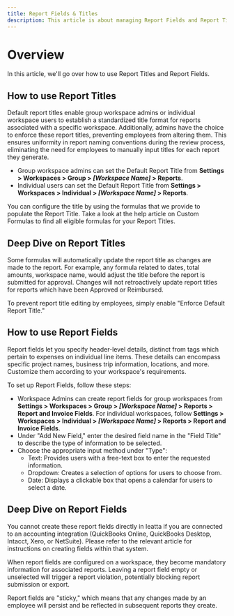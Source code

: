 ```yaml
---
title: Report Fields & Titles
description: This article is about managing Report Fields and Report Titles in Ieatta
---
```

# Overview

In this article, we'll go over how to use Report Titles and Report Fields.

## How to use Report Titles

Default report titles enable group workspace admins or individual workspace users to establish a standardized title format for reports associated with a specific workspace. Additionally, admins have the choice to enforce these report titles, preventing employees from altering them. This ensures uniformity in report naming conventions during the review process, eliminating the need for employees to manually input titles for each report they generate.

- Group workspace admins can set the Default Report Title from **Settings > Workspaces > Group > *[Workspace Name]* > Reports**.
- Individual users can set the Default Report Title from **Settings > Workspaces > Individual > *[Workspace Name]* > Reports**.
  
You can configure the title by using the formulas that we provide to populate the Report Title. Take a look at the help article on Custom Formulas to find all eligible formulas for your Report Titles.

## Deep Dive on Report Titles

Some formulas will automatically update the report title as changes are made to the report. For example, any formula related to dates, total amounts, workspace name, would adjust the title before the report is submitted for approval. Changes will not retroactively update report titles for reports which have been Approved or Reimbursed.

To prevent report title editing by employees, simply enable "Enforce Default Report Title."

## How to use Report Fields

Report fields let you specify header-level details, distinct from tags which pertain to expenses on individual line items. These details can encompass specific project names, business trip information, locations, and more. Customize them according to your workspace's requirements.

To set up Report Fields, follow these steps:
- Workspace Admins can create report fields for group workspaces from **Settings > Workspaces > Group > *[Workspace Name]* > Reports > Report and Invoice Fields**. For individual workspaces, follow **Settings > Workspaces > Individual > *[Workspace Name]* > Reports > Report and Invoice Fields**.
- Under "Add New Field," enter the desired field name in the "Field Title" to describe the type of information to be selected.
- Choose the appropriate input method under "Type":
  - Text: Provides users with a free-text box to enter the requested information.
  - Dropdown: Creates a selection of options for users to choose from.
  - Date: Displays a clickable box that opens a calendar for users to select a date.
    
## Deep Dive on Report Fields

You cannot create these report fields directly in Ieatta if you are connected to an accounting integration (QuickBooks Online, QuickBooks Desktop, Intacct, Xero, or NetSuite). Please refer to the relevant article for instructions on creating fields within that system.

When report fields are configured on a workspace, they become mandatory information for associated reports. Leaving a report field empty or unselected will trigger a report violation, potentially blocking report submission or export.

Report fields are "sticky," which means that any changes made by an employee will persist and be reflected in subsequent reports they create.

